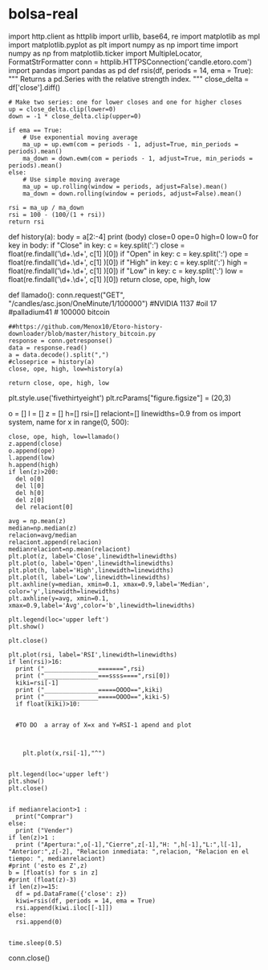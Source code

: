 # bolsa-real

import http.client as httplib
import urllib, base64, re
import matplotlib as mpl
import matplotlib.pyplot as plt
import numpy as np
import time
import numpy as np
from matplotlib.ticker import MultipleLocator, FormatStrFormatter
conn = httplib.HTTPSConnection('candle.etoro.com')
import pandas
import pandas as pd
def rsis(df, periods = 14, ema = True):
    """
    Returns a pd.Series with the relative strength index.
    """
    close_delta = df['close'].diff()

    # Make two series: one for lower closes and one for higher closes
    up = close_delta.clip(lower=0)
    down = -1 * close_delta.clip(upper=0)
    
    if ema == True:
	    # Use exponential moving average
        ma_up = up.ewm(com = periods - 1, adjust=True, min_periods = periods).mean()
        ma_down = down.ewm(com = periods - 1, adjust=True, min_periods = periods).mean()
    else:
        # Use simple moving average
        ma_up = up.rolling(window = periods, adjust=False).mean()
        ma_down = down.rolling(window = periods, adjust=False).mean()
        
    rsi = ma_up / ma_down
    rsi = 100 - (100/(1 + rsi))
    return rsi


def history(a):
    body = a[2:-4]
    print (body)
    close=0 
    ope=0
    high=0 
    low=0
    for key in body:
       if "Close" in key:
           c = key.split(':')
           close = float(re.findall('\d+\.\d+', c[1] )[0])
       if "Open" in key:
           c = key.split(':')
           ope = float(re.findall('\d+\.\d+', c[1] )[0])
       if "High" in key:
           c = key.split(':')
           high = float(re.findall('\d+\.\d+', c[1] )[0])
       if "Low" in key:
           c = key.split(':')
           low = float(re.findall('\d+\.\d+', c[1] )[0])
    return close, ope, high, low

def llamado():
    conn.request("GET", "/candles/asc.json/OneMinute/1/100000")
    #NVIDIA 1137
    #oil  17
    #palladium41
    # 100000 bitcoin

    ##https://github.com/Menox10/Etoro-history-downloader/blob/master/history_bitcoin.py
    response = conn.getresponse()
    data = response.read()
    a = data.decode().split(",")
    #closeprice = history(a)
    close, ope, high, low=history(a)
    
    return close, ope, high, low
    


plt.style.use('fivethirtyeight')
plt.rcParams["figure.figsize"] = (20,3)


o = []
l = []
z = []
h=[]
rsi=[]
relaciont=[]
linewidths=0.9
from os import system, name 
for x in range(0, 500):
    
    close, ope, high, low=llamado()
    z.append(close)
    o.append(ope)
    l.append(low)
    h.append(high)
    if len(z)>200:
      del o[0]
      del l[0]
      del h[0]
      del z[0]
      del relaciont[0]

    avg = np.mean(z)
    median=np.median(z)
    relacion=avg/median
    relaciont.append(relacion)
    medianrelaciont=np.mean(relaciont)
    plt.plot(z, label='Close',linewidth=linewidths)
    plt.plot(o, label='Open',linewidth=linewidths)
    plt.plot(h, label='High',linewidth=linewidths)
    plt.plot(l, label='Low',linewidth=linewidths)
    plt.axhline(y=median, xmin=0.1, xmax=0.9,label='Median', color='y',linewidth=linewidths)
    plt.axhline(y=avg, xmin=0.1, xmax=0.9,label='Avg',color='b',linewidth=linewidths)
    
    plt.legend(loc='upper left')
    plt.show()
  
    plt.close()

    plt.plot(rsi, label='RSI',linewidth=linewidths)
    if len(rsi)>16:
      print ("_______________=======",rsi)
      print ("_______________===ssss====",rsi[0])
      kiki=rsi[-1]
      print ("_______________=====OOOO==",kiki)
      print ("_______________=====OOOO==",kiki-5)
      if float(kiki)>10:


      #TO DO  a array of X=x and Y=RSI-1 apend and plot 



        plt.plot(x,rsi[-1],"^")
    
    
    plt.legend(loc='upper left')
    plt.show()
    plt.close()
    
    
    if medianrelaciont>1 :
      print("Comprar")
    else:
      print ("Vender")
    if len(z)>1 :
      print ("Apertura:",o[-1],"Cierre",z[-1],"H: ",h[-1],"L:",l[-1], "Anterior:",z[-2], "Relacion inmediata: ",relacion, "Relacion en el tiempo: ", medianrelaciont)
    #print ('esto es Z',z)
    b = [float(s) for s in z]
    #print (float(z)-3)
    if len(z)>=15:
      df = pd.DataFrame({'close': z})
      kiwi=rsis(df, periods = 14, ema = True)
      rsi.append(kiwi.iloc[[-1]])
    else:
      rsi.append(0)


    time.sleep(0.5)


    
conn.close()
